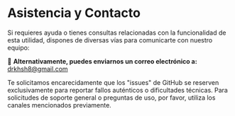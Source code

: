 # Asistencia y Contacto

Si requieres ayuda o tienes consultas relacionadas con la funcionalidad de esta utilidad, dispones de diversas vías para comunicarte con nuestro equipo:

📩 **Alternativamente, puedes enviarnos un correo electrónico a:**
[drkhsh8@gmail.com](mailto:drkhsh8@gmail.com)

Te solicitamos encarecidamente que los "issues" de GitHub se reserven exclusivamente para reportar fallos auténticos o dificultades técnicas. Para solicitudes de soporte general o preguntas de uso, por favor, utiliza los canales mencionados previamente.
